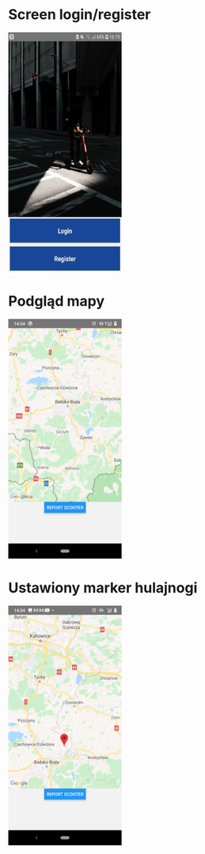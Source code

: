 # Screen login/register
<img src="https://github.com/dseer0/ScooterFinderApp/raw/master/mainscreen.jpg" width="229" height="484"></img>
# Podgląd mapy
<img src="https://github.com/dseer0/ScooterFinderApp/raw/master/reportscooter.png" width="229" height="484"></img>
# Ustawiony marker hulajnogi
<img src="https://github.com/dseer0/ScooterFinderApp/raw/master/marker.png" width="229" height="484"></img>



